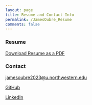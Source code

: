 ```yaml
---
layout: page
title: Resume and Contact Info
permalink: /JamesOubre_Resume
comments: false
---
```

### Resume

[Download Resume as a PDF](James_Oubre_Resume_1_6_23.pdf)

### Contact

jamesoubre2023@u.northwestern.edu

[GitHub](https://github.com/oubrejames)

[LinkedIn](https://www.linkedin.com/in/james-oubre) 